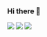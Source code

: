 ### Hi there 👋

[![](https://img.shields.io/badge/contact-efthymisb.vfx@gmail.com-critical?logo=gmail&logoColor=red)](mailto:efthymisb.vfx@gmail.com) [![](https://img.shields.io/badge/LinkedIn-blue?logo=linkedin&logoColor=white)](https://www.linkedin.com/in/efthymios-bairaktaris/) [![](https://img.shields.io/badge/Gumroad-purple?logo=gumroad&logoColor=white)](https://efthymisb.gumroad.com/)

<!--
**EfthymisB/EfthymisB** is a ✨ _special_ ✨ repository because its `README.md` (this file) appears on your GitHub profile.

Here are some ideas to get you started:

- 🔭 I’m currently working on ...
- 🌱 I’m currently learning ...
- 👯 I’m looking to collaborate on ...
- 🤔 I’m looking for help with ...
- 💬 Ask me about ...
- 📫 How to reach me: ...
- 😄 Pronouns: ...
- ⚡ Fun fact: ...
-->
